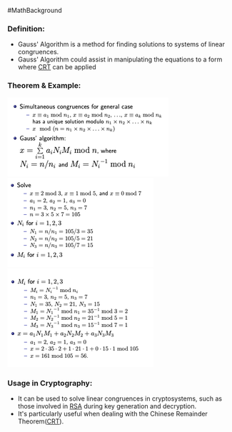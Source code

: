 #MathBackground 
### Definition:
- Gauss' Algorithm is a method for finding solutions to systems of linear congruences. 
- Gauss' Algorithm could assist in manipulating the equations to a form where [CRT](CRT.md) can be applied
### Theorem & Example:
![](../../Attachments/Gaus1.png)
![](../../Attachments/Gaus2.png)
![](../../Attachments/Gaus3.png)
### Usage in Cryptography:
- It can be used to solve linear congruences in cryptosystems, such as those involved in [RSA](RSA.md) during key generation and decryption.
- It's particularly useful when dealing with the Chinese Remainder Theorem([CRT](CRT.md)).
